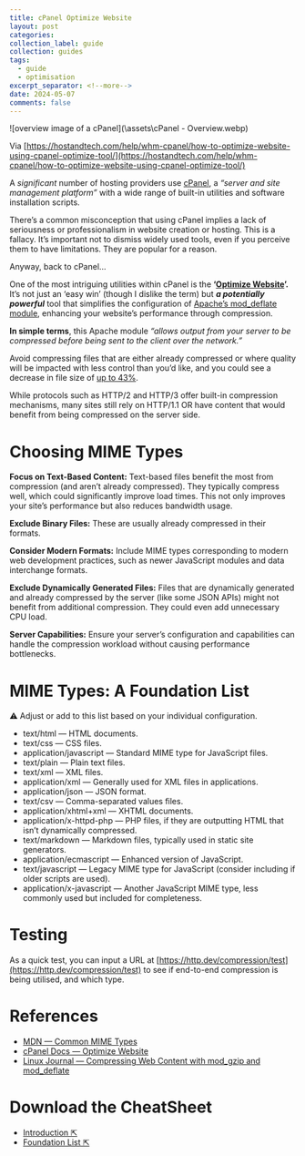 ```yaml
---
title: cPanel Optimize Website
layout: post
categories:
collection_label: guide
collection: guides
tags:
  - guide
  - optimisation
excerpt_separator: <!--more-->
date: 2024-05-07
comments: false
---
```



![overview image of a cPanel](\assets\cPanel - Overview.webp)

Via [https://hostandtech.com/help/whm-cpanel/how-to-optimize-website-using-cpanel-optimize-tool/](https://hostandtech.com/help/whm-cpanel/how-to-optimize-website-using-cpanel-optimize-tool/)

A _significant_ number of hosting providers use [cPanel](https://www.cpanel.net/), a _“server and site management platform”_ with a wide range of built-in utilities and software installation scripts.

There’s a common misconception that using cPanel implies a lack of seriousness or professionalism in website creation or hosting. This is a fallacy. It’s important not to dismiss widely used tools, even if you perceive them to have limitations. They are popular for a reason.

Anyway, back to cPanel…

<!--more-->

One of the most intriguing utilities within cPanel is the **‘**[**Optimize Website**](https://docs.cpanel.net/cpanel/software/optimize-website/)**’.** It’s not just an ‘easy win’ (though I dislike the term) but **_a potentially powerful_** tool that simplifies the configuration of [Apache’s mod_deflate module](https://httpd.apache.org/docs/current/mod/mod_deflate.html), enhancing your website’s performance through compression.

**In simple terms**, this Apache module _“allows output from your server to be compressed before being sent to the client over the network.”_

Avoid compressing files that are either already compressed or where quality will be impacted with less control than you’d like, and you could see a decrease in file size of [up to 43%](https://www.linuxjournal.com/article/6802).

While protocols such as HTTP/2 and HTTP/3 offer built-in compression mechanisms, many sites still rely on HTTP/1.1 OR have content that would benefit from being compressed on the server side.

# Choosing MIME Types

**Focus on Text-Based Content:** Text-based files benefit the most from compression (and aren’t already compressed). They typically compress well, which could significantly improve load times. This not only improves your site’s performance but also reduces bandwidth usage.

**Exclude Binary Files:** These are usually already compressed in their formats.

**Consider Modern Formats:** Include MIME types corresponding to modern web development practices, such as newer JavaScript modules and data interchange formats.

**Exclude Dynamically Generated Files:** Files that are dynamically generated and already compressed by the server (like some JSON APIs) might not benefit from additional compression. They could even add unnecessary CPU load.

**Server Capabilities:** Ensure your server’s configuration and capabilities can handle the compression workload without causing performance bottlenecks.

# MIME Types: A Foundation List

⚠️ Adjust or add to this list based on your individual configuration.

- text/html — HTML documents.
- text/css — CSS files.
- application/javascript — Standard MIME type for JavaScript files.
- text/plain — Plain text files.
- text/xml — XML files.
- application/xml — Generally used for XML files in applications.
- application/json — JSON format.
- text/csv — Comma-separated values files.
- application/xhtml+xml — XHTML documents.
- application/x-httpd-php — PHP files, if they are outputting HTML that isn’t dynamically compressed.
- text/markdown — Markdown files, typically used in static site generators.
- application/ecmascript — Enhanced version of JavaScript.
- text/javascript — Legacy MIME type for JavaScript (consider including if older scripts are used).
- application/x-javascript — Another JavaScript MIME type, less commonly used but included for completeness.

# Testing

As a quick test, you can input a URL at [https://http.dev/compression/test](https://http.dev/compression/test) to see if end-to-end compression is being utilised, and which type.

# References

- [MDN — Common MIME Types](https://developer.mozilla.org/en-US/docs/Web/HTTP/Basics_of_HTTP/MIME_types/Common_types)
- [cPanel Docs — Optimize Website](https://docs.cpanel.net/cpanel/software/optimize-website/)
- [Linux Journal — Compressing Web Content with mod_gzip and mod_deflate](https://www.linuxjournal.com/article/6802)

# Download the CheatSheet

- [Introduction ⇱](https://www.alexlaycy.com/assets/cPanel%20-%20Optimize%20Website%20-%20Quick%20Sheet%20-%20Introduction.png)
- [Foundation List ⇱](https://www.alexlaycy.com/assets/cPanel%20-%20Optimize%20Website%20-%20Quick%20Sheet%20-%20Foundation%20List.png)